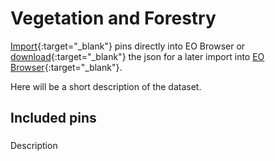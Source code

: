 # Vegetation and Forestry

[Import](https://apps.sentinel-hub.com/eo-browser/?sharedPinsListId=13e23d70-89f8-43fa-9338-95024bb401ec){:target="_blank"} pins directly into EO Browser or [download](Monitoring_Earth_from_Space.json){:target="_blank"} the json for a later import into [EO Browser](https://apps.sentinel-hub.com/eo-browser/?zoom=10&lat=41.9&lng=12.5&themeId=DEFAULT-THEME){:target="_blank"}.

Here will be a short description of the dataset.

## Included pins 

###

Description
